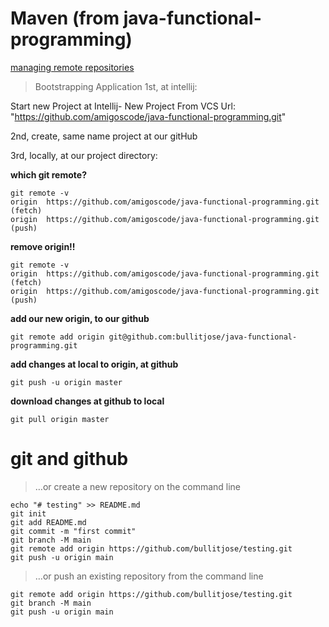 # Maven (from java-functional-programming)



[managing remote repositories](https://docs.github.com/en/get-started/getting-started-with-git/managing-remote-repositories#switching-remote-urls-from-https-to-ssh)


>Bootstrapping Application
1st, at intellij:

Start new Project at Intellij- New Project From VCS
		Url: "https://github.com/amigoscode/java-functional-programming.git"
		
2nd, create, same name project at our gitHub

3rd, locally, at our project directory:

**which git remote?**
```
git remote -v   
origin	https://github.com/amigoscode/java-functional-programming.git (fetch)
origin	https://github.com/amigoscode/java-functional-programming.git (push)
```
**remove origin!!**
```
git remote -v   
origin	https://github.com/amigoscode/java-functional-programming.git (fetch)
origin	https://github.com/amigoscode/java-functional-programming.git (push)
```
**add our new origin, to our github**
```
git remote add origin git@github.com:bullitjose/java-functional-programming.git
```
**add changes at local to origin, at github**
```
git push -u origin master

```
**download changes at github to local**
```
git pull origin master
```

# git and github

>…or create a new repository on the command line

```
echo "# testing" >> README.md
git init
git add README.md
git commit -m "first commit"
git branch -M main
git remote add origin https://github.com/bullitjose/testing.git
git push -u origin main
```

> …or push an existing repository from the command line

```
git remote add origin https://github.com/bullitjose/testing.git
git branch -M main
git push -u origin main
```
